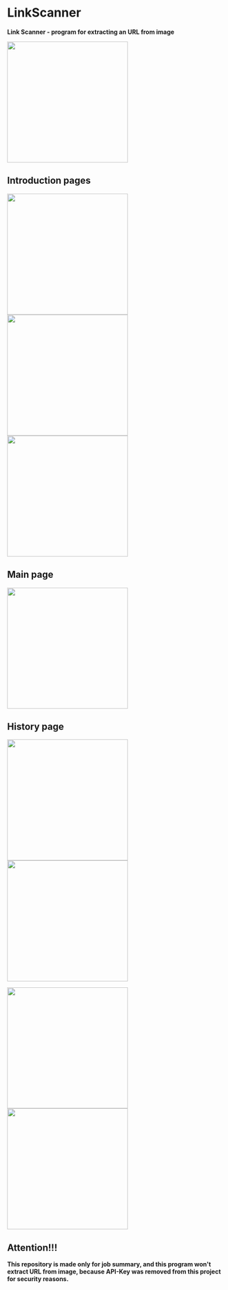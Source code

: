 # LinkScanner

**Link Scanner - program for extracting an URL from image**

<img src="Screenshots/Picture.jpg" width="280"/>

## Introduction pages
<img src="Screenshots/Intro1.jpg" width="280"/> <img src="Screenshots/Intro2.jpg" width="280"/> <img src="Screenshots/Intro3.jpg" width="280"/>

## Main page
<img src="Screenshots/MainPage.jpg" width="280"/>

## History page
<img src="Screenshots/HistoryPage.jpg" width="280"/> <img src="Screenshots/ContextMenu.jpg" width="280"/>

<img src="Screenshots/EditPage.jpg" width="280"/> <img src="Screenshots/AboutPage.jpg" width="280"/>

## Attention!!!
**This repository is made only for job summary, and this program won't extract URL from image, because API-Key was removed from this project for security reasons.**
